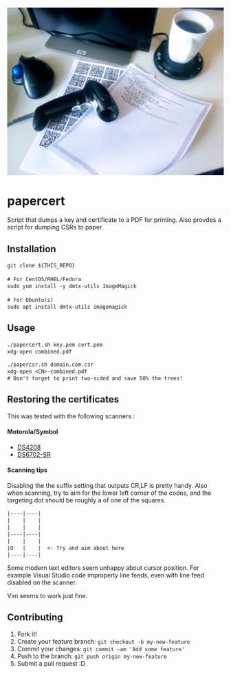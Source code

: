 ![cert-n-coffee](.eyecandy/cert-n-coffee.jpg)

# papercert

Script that dumps a key and certificate to a PDF for printing. Also provdes a
script for dumping CSRs to paper.

## Installation

```shell
git clone ${THIS_REPO}

# For CentOS/RHEL/Fedora
sudo yum install -y dmtx-utils ImageMagick

# For Ubuntu(s)
sudo apt install dmtx-utils imagemagick
```

## Usage

```shell
./papercert.sh key.pem cert.pem
xdg-open combined.pdf
```

```shell
./papercsr.sh domain.com.csr
xdg-open <CN>-combined.pdf
# Don't forget to print two-sided and save 50% the trees!
```

## Restoring the certificates

This was tested with the following scanners :

#### Motorola/Symbol
- [DS4208](https://www.zebra.com/gb/en/products/scanners/general-purpose-scanners/handheld/ds4208.html)
- [DS6702-SR](https://www.zebra.com/us/en/products/scanners/general-purpose-scanners/handheld/ds6700.html)

#### Scanning tips

Disabling the the suffix setting that outputs CR,LF is pretty handy. Also when
scanning, try to aim for the lower left corner of the codes, and the targeting
dot should be roughly a of one of the squares.

```plaintext
|----|----|
|    |    |
|    |    |
|----|----|
|    |    |
|O   |    |  <- Try and aim about here
|----|----|
```

Some modern text editors seem unhappy about cursor position. For example Visual
Studio code improperly line feeds, even with line feed disabled on the scanner.

Vim seems to work just fine.

## Contributing

1. Fork it!
2. Create your feature branch: `git checkout -b my-new-feature`
3. Commit your changes: `git commit -am 'Add some feature'`
4. Push to the branch: `git push origin my-new-feature`
5. Submit a pull request :D
